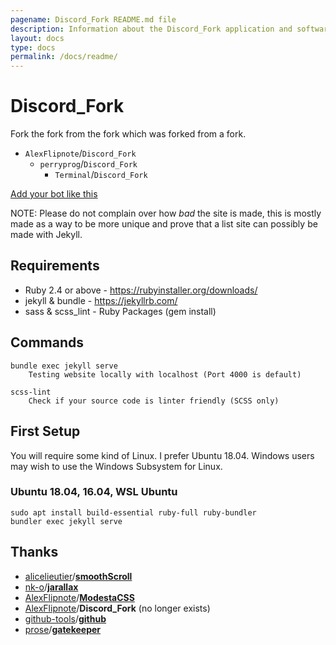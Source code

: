 ```yaml
---
pagename: Discord_Fork README.md file
description: Information about the Discord_Fork application and software
layout: docs
type: docs
permalink: /docs/readme/
---
```


# Discord_Fork
Fork the fork from the fork which was forked from a fork.
- `AlexFlipnote`/`Discord_Fork`
  - `perryprog`/`Discord_Fork`
    - `Terminal`/`Discord_Fork`

[Add your bot like this](https://discordbots.co.uk/docs/adding-a-bot/)

NOTE: Please do not complain over how *bad* the site is made, this is mostly made as a
way to be more unique and prove that a list site can possibly be made with Jekyll.

## Requirements
- Ruby 2.4 or above - https://rubyinstaller.org/downloads/
- jekyll & bundle - https://jekyllrb.com/
- sass & scss_lint - Ruby Packages (gem install)

## Commands
```
bundle exec jekyll serve
    Testing website locally with localhost (Port 4000 is default)

scss-lint
    Check if your source code is linter friendly (SCSS only)
```

## First Setup
You will require some kind of Linux. I prefer Ubuntu 18.04.
Windows users may wish to use the Windows Subsystem for Linux.

### Ubuntu 18.04, 16.04, WSL Ubuntu
```
sudo apt install build-essential ruby-full ruby-bundler
bundler exec jekyll serve
```

## Thanks
- [alicelieutier](https://github.com/alicelieutier)/[**smoothScroll**](https://github.com/alicelieutier/smoothScroll)
- [nk-o](https://github.com/nk-o)/[**jarallax**](https://github.com/nk-o/jarallax)
- [AlexFlipnote](https://github.com/AlexFlipnote)/[**ModestaCSS**](https://github.com/AlexFlipnote/ModestaCSS)
- [AlexFlipnote](https://github.com/AlexFlipnote)/**Discord_Fork** (no longer exists)
- [github-tools](https://github.com/github-tools)/[**github**](https://github.com/github-tools/github)
- [prose](https://github.com/prose/gatekeeper)/[**gatekeeper**](https://github.com/prose/gatekeeper)
